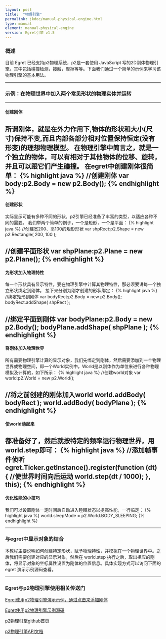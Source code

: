 ```yaml
---
layout: post
title:  "物理引擎"
permalink: jkdoc/manual-physical-engine.html
type: manual
element: manual-physical-engine
version: Egret引擎 v1.5
---
```



### 概述

目前 Egret 已经支持p2物理系统，p2是一套使用 JavaScript 写的2D刚体物理引擎。其中包括碰撞检测，接触，摩擦等等。下面我们通过一个简单的示例来学习该物理引擎的基本用法。

------


### 示例：在物理世界中加入两个常见形状的物理实体并运转
------
#### 创建刚体
所谓刚体，就是在外力作用下,物体的形状和大小(尺寸)保持不变,而且内部各部分相对位置保持恒定(没有形变)的理想物理模型。
在物理引擎中简言之，就是一个独立的物体，可以有相对于其他物体的位移、旋转，并且可以跟它们产生碰撞。
在egret中创建刚体很简单：
{% highlight java %}
//创建刚体
var body:p2.Body = new p2.Body();
{% endhighlight %}
------


#### 创建形状
实际显示可能有多种不同的形状，p2引擎已经准备了丰富的类型，以适应各种不同的需要。
我们举两个简单的例子，一个是矩形，一个是平面：
{% highlight java %}
//创建宽200、高100的矩形形状
var shpRect:p2.Shape = new p2.Rectangle( 200, 100 );

//创建平面形状
var shpPlane:p2.Plane = new p2.Plane();
{% endhighlight %}
------


#### 为形状加入物理特性
每一个形状具有显示特性，要在物理引擎中计算其物理特性，那必须要讲每一个独立形状绑定到刚体。
接下来分别为刚才创建的形状绑定：
{% highlight java %}
//绑定矩形到刚体
var bodyRect:p2.Body = new p2.Body();
bodyRect.addShape( shpRect );

//绑定平面到刚体
var bodyPlane:p2.Body = new p2.Body();
bodyPlane.addShape( shpPlane );
{% endhighlight %}
------


#### 将刚体加入物理世界
所有需要物理引擎计算的显示对象，我们先绑定到刚体，然后需要添加到一个物理世界或物理空间，即一个World实例中。World是以刚体作为单位来进行各种物理模拟及计算的，如下所示：
{% highlight java %}
//创建world对象
var world:p2.World = new p2.World();

//将之前创建的刚体加入world
world.addBody( bodyRect );
world.addBody( bodyPlane );
{% endhighlight %}
------


#### 使world动起来
都准备好了，然后就按特定的频率运行物理世界，用world.step即可：
{% highlight java %}
//添加帧事件侦听
egret.Ticker.getInstance().register(function (dt) {
	//使世界时间向后运动
	world.step(dt / 1000);
}, this);
{% endhighlight %}
------


#### 优化性能的小技巧
我们可以设置刚体一定时间后自动进入睡眠状态以提高性能，一行搞定：
{% highlight java %}
world.sleepMode = p2.World.BODY_SLEEPING;
{% endhighlight %}

-----

### 与egret中显示对象的结合

本教程主要说明如何创建特定形状，赋予物理特性，并模拟在一个物理世界中。之后我们需要创建对应的显示对象，然后在 world.step 执行之后，取出相应的刚体，将显示对象的坐标属性设置为刚体的位置信息。具体实现方式可以访问下面的 egret 演示示例源码查看。

-----

### Egret与p2物理引擎使用相关传送门

<a href="http://static.egret-labs.org/egret-game/example/html5/physics" target="_blank">Egret使用p2物理引擎演示示例，通过点击来添加刚体</a> 

<a href="https://github.com/egret-labs/egret-game-library/tree/master/physics" target="_blank">Egret使用p2物理引擎示例源码</a>

<a href="https://github.com/schteppe/p2.js" target="_blank">p2物理引擎github首页</a>

<a href="http://schteppe.github.io/p2.js/docs/" target="_blank">p2物理引擎API文档</a>        
          
          
            


